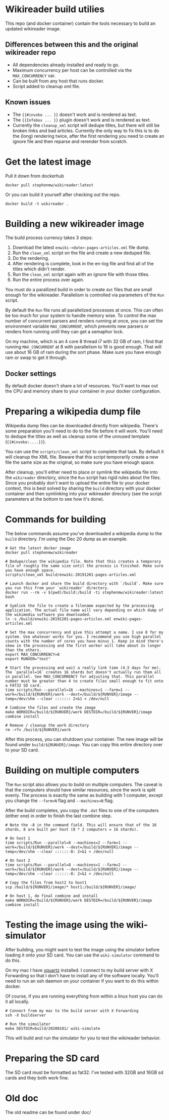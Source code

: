 # Wikireader build utilies
This repo (and docker container) contain the tools necessary to build an updated wikireader image.

## Differences between this and the original wikireader repo
* All dependencies already installed and ready to go.
* Maximum concurrency per host can be controlled via the `MAX_CONCURRENCY` var.
* Can be built from any host that runs docker.
* Script added to cleanup xml file.

## Known issues
* The `{{#invoke ... }}` doesn't work and is rendered as text.
* The `{{Infobox ... }}` plugin doesn't work and is rendered as text.
* Currently the `cleanup_xml` script will dedupe titles, but there will still be broken links and bad articles. Currently the only way to fix this is to do the (long) rendering twice, after the first rendering you need to create an ignore file and then reparse and rerender from scratch.

# Get the latest image
Pull it down from dockerhub
```
docker pull stephenmw/wikireader:latest
```

Or you can build it yourself after checking out the repo.
```
docker build -t wikireader .
```

# Building a new wikireader image
The build process currency takes 3 steps:

1. Download the latest `enwiki-<date>-pages-articles.xml` file dump.
2. Run the `clean_xml` script on the file and create a new deduped file.
3. Do the rendering.
4. After rendering is complete, look in the en-log file and find all of the titles which didn't render.
5. Run the `clean_xml` script again with an ignore file with those titles.
6. Run the entire process over again.

You must do a parallized build in order to create `dat` files that are small enough for the wikireader. Parallelism is controlled via parameters of the `Run` script.

By default the `Run` file runs all parallelized processes at once. This can often be too much for your system to handle memory wise. To control the max number of concurrent parsers and renders running at once, you can set the environment variable `MAX_CONCURRENT`, which prevents new parsers or renders from running until they can get a semaphor lock.

On my machine, which is an 4 core 8 thread i7 with 32 GB of ram, I find that running `MAX_CONCURRENT` at 8 with parallelism to 16 is good enough. That will use about 16 GB of ram during the sort phase. Make sure you have enough ram or swap to get it through.

## Docker settings
By default docker doesn't share a lot of resources. You'll want to max out the CPU and memory share to your container in your docker configuration.

# Preparing a wikipedia dump file
Wikipedia dump files can be downloaded directly from wikipedia. There's some preparation you'll need to do to the file before it will work. You'll need to dedupe the titles as well as cleanup some of the unnused template (```{{#invoke:....}}```).

You can use the `scripts/clean_xml` script to complete that task. By default it will cleanup the XML file. Beware that this script temporarily create a new file the same size as the original, so make sure you have enough space.

After cleanup, you'll either need to place or symlink the wikipedia file into the `wikireader` directory, since the `Run` script has rigid rules about the files. Since you probably don't want to upload the entire file to your docker context, this is best solved by sharing the `build` directory with your docker container and then symlinking into your wikireader directory (see the script parameters at the bottom to see how it's done).

# Commands for building
The below commands assume you've downloaded a wikipedia dump to the `build` directory. I'm using the Dec 20 dump as an example.
```
# Get the latest docker image
docker pull stephenmw/wikireader

# Dedupe/clean the wikipedia file. Note that this creates a temporary file of roughly the same size until the process is finished. Make sure you have enough space.
scripts/clean_xml build/enwiki-20191201-pages-articles.xml

# Launch docker and share the build directory with `/build`. Make sure you run this from your `wikireader` directory.
docker run --rm -v $(pwd)/build:/build -ti stephenmw/wikireader:latest bash

# Symlink the file to create a filename expected by the processing application. The actual file name will vary depending on which dump of the wikimedia software you downloaded.
ln -s /build/enwiki-20191201-pages-articles.xml enwiki-pages-articles.xml

# Set the max concurrency and give this attempt a name. I use 8 for my system. Use whatever works for you. I recommend you use high parallel counts with the number of cores you have minus 1. Keep in mind there's skew in the processing and the first worker will take about 2x longer than the others.
export MAX_CONCURRENCY=8 
export RUNVER="test"

# Start the processing and wait a really link time (4.5 days for me). The `parallel=16` creates 16 shards but doesn't actually run them all in parallel. See MAX_CONCURRENCY for adjusting that. This parallel number must be greater than 4 to create files small enough to fit onto a FAT32 SD card.
time scripts/Run --parallel=16 --machines=1 --farm=1 --work=/build/${RUNVER}/work --dest=/build/${RUNVER}/image --temp=/dev/shm --clear ::::::: 2>&1 < /dev/null

# Combine the files and create the image
make WORKDIR=/build/${RUNVER}/work DESTDIR=/build/${RUNVER}/image combine install

# Remove / cleanup the work directory
rm -rfv /build/${RUNVER}/work
```

After this process, you can shutdown your container. The new image will be found under `build/${RUNVER}/image`. You can copy this entire directory over to your SD card.

# Building on multiple computers
The `Run` script also allows you to build on multiple computers. The caveat is that the computers should have similar resources, since the work is split evenly. The process is exactly the same as building with 1 computer, except you change the `--farm=N` flag and `--machines=N` flag.

After the build completes, you copy the `.dat` files to one of the computers (either one) in order to finish the last combine step.

```
# Note the -8 in the command field. This will ensure that of the 16 shards, 8 are built per host (8 * 2 computers = 16 shards).

# On host 1
time scripts/Run --parallel=8 --machines=2 --farm=1 --work=/build/${RUNVER}/work --dest=/build/${RUNVER}/image --temp=/dev/shm --clear ::::::-8: 2>&1 < /dev/null

# On host 2
time scripts/Run --parallel=8 --machines=1 --farm=2 --work=/build/${RUNVER}/work --dest=/build/${RUNVER}/image --temp=/dev/shm --clear ::::::-8: 2>&1 < /dev/null

# Copy the files from host2 to host1
scp /build/${RUNVER}/image/* host1:/build/${RUNVER}/image/

# On host 1, do final combine and install
make WORKDIR=/build/${RUNVER}/work DESTDIR=/build/${RUNVER}/image combine install
```

# Testing the image using the wiki-simulator
After building, you might want to test the image using the simulator before loading it onto your SD card. You can use the `wiki-simulator` command to do this.

On my mac I have [xquartz](https://www.xquartz.org/) installed. I connect to my build server with X Forwarding so that I don't have to install any of the software locally. You'll need to run an ssh daemon on your container if you want to do this within docker.

Of course, if you are running everything from within a linux host you can do it all locally.

```
# Connect from my mac to the build server with X Forwarding
ssh -X buildserver

# Run the simuilator
make DESTDIR=build/20200101/ wiki-simulate
```

This will build and run the simulator for you to test the wikireader behavior.

# Preparing the SD card
The SD card must be formatted as fat32. I've tested with 32GB and 16GB sd cards and they both work fine.

# Old doc
The old readme can be found under doc/
